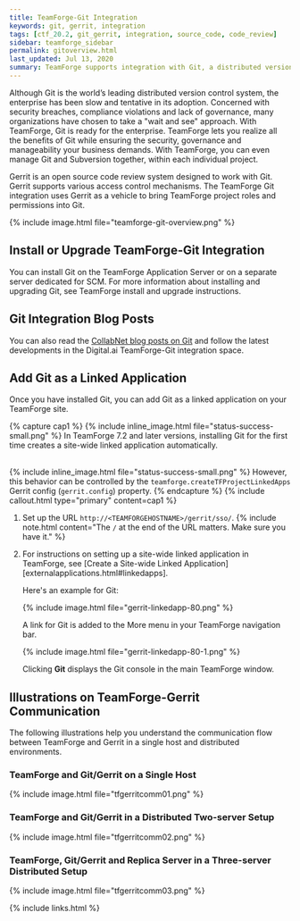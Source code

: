 ```yaml
---
title: TeamForge-Git Integration
keywords: git, gerrit, integration
tags: [ctf_20.2, git_gerrit, integration, source_code, code_review]
sidebar: teamforge_sidebar
permalink: gitoverview.html
last_updated: Jul 13, 2020
summary: TeamForge supports integration with Git, a distributed version control tool powered by Gerrit.
---
```


Although Git is the world’s leading distributed version control system, the enterprise has been slow and tentative in its adoption. Concerned with security breaches, compliance violations and lack of governance, many organizations have chosen to take a "wait and see" approach. With TeamForge, Git is ready for the enterprise. TeamForge lets you realize all the benefits of Git while ensuring the security, governance and manageability your business demands. With TeamForge, you can even manage Git and Subversion together, within each individual project.

Gerrit is an open source code review system designed to work with Git. Gerrit supports various access control mechanisms. The TeamForge Git integration uses Gerrit as a vehicle to bring TeamForge project roles and permissions into Git.

{% include image.html file="teamforge-git-overview.png" %}


## Install or Upgrade TeamForge-Git Integration

You can install Git on the TeamForge Application Server or on a separate server dedicated for SCM. For more information about installing and upgrading Git, see TeamForge install and upgrade instructions.

## Git Integration Blog Posts
You can also read the [CollabNet blog posts on Git](http://blogs.collab.net/git) and follow the latest developments in the Digital.ai TeamForge-Git integration space.

## Add Git as a Linked Application

Once you have installed Git, you can add Git as a linked application on your TeamForge site.

{% capture cap1 %}
{% include inline_image.html file="status-success-small.png" %} In TeamForge 7.2 and later versions, installing Git for the first time creates a site-wide linked application automatically.<br><br>
<!-- {% include inline_image.html file="status-success-small.png" %} In TeamForge 8.0 and later versions, in addition to a site-wide linked application, a project-wide linked application is also created for projects in TeamForge that have at least one CVS repository.<br><br> -->
{% include inline_image.html file="status-success-small.png" %} However, this behavior can be controlled by the `teamforge.createTFProjectLinkedApps` Gerrit config (`gerrit.config`) property.
{% endcapture %}
{% include callout.html type="primary" content=cap1 %}

1. Set up the URL `http://<TEAMFORGEHOSTNAME>/gerrit/sso/`.
   {% include note.html content="The `/` at the end of the URL matters. Make sure you have it." %}
2. For instructions on setting up a site-wide linked application in TeamForge, see [Create a Site-wide Linked Application][externalapplications.html#linkedapps]. 
   
   Here's an example for Git:
   
   {% include image.html file="gerrit-linkedapp-80.png" %}
   
   A link for Git is added to the More menu in your TeamForge navigation bar.

   {% include image.html file="gerrit-linkedapp-80-1.png" %}

   Clicking **Git** displays the Git console in the main TeamForge window.

## Illustrations on TeamForge-Gerrit Communication

The following illustrations help you understand the communication flow between TeamForge and Gerrit in a single host and distributed environments.

### TeamForge and Git/Gerrit on a Single Host

{% include image.html file="tfgerritcomm01.png" %}

### TeamForge and Git/Gerrit in a Distributed Two-server Setup

{% include image.html file="tfgerritcomm02.png" %}

### TeamForge, Git/Gerrit and Replica Server in a Three-server Distributed Setup

{% include image.html file="tfgerritcomm03.png" %}

{% include links.html %}
